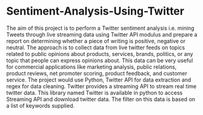 # Sentiment-Analysis-Using-Twitter

The aim of this project is to perform a Twitter sentiment analysis i.e. mining Tweets through live streaming data using Twitter API modulus and prepare a report on determining whether a piece of writing is positive, negative or neutral. The approach is to collect data from live twitter feeds on topics related to public opinions about products, services, brands, politics, or any topic that people can express opinions about. This data can be very useful for commercial applications like marketing analysis, public relations, product reviews, net promoter scoring, product feedback, and customer service. The project would use Python, Twitter API for data extraction and regex for data cleaning. Twitter provides a streaming API to stream real time twitter data. This library named Twitter is available in python to access Streaming API and download twitter data. The filter on this data is based on a list of keywords supplied.
